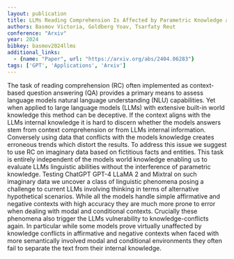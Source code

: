 ```yaml
---
layout: publication
title: LLMs Reading Comprehension Is Affected by Parametric Knowledge and Struggles with Hypothetical Statements
authors: Basmov Victoria, Goldberg Yoav, Tsarfaty Reut
conference: "Arxiv"
year: 2024
bibkey: basmov2024llms
additional_links:
  - {name: "Paper", url: "https://arxiv.org/abs/2404.06283"}
tags: ['GPT', 'Applications', 'Arxiv']
---
```

The task of reading comprehension (RC) often implemented as context-based question answering (QA) provides a primary means to assess language models natural language understanding (NLU) capabilities. Yet when applied to large language models (LLMs) with extensive built-in world knowledge this method can be deceptive. If the context aligns with the LLMs internal knowledge it is hard to discern whether the models answers stem from context comprehension or from LLMs internal information. Conversely using data that conflicts with the models knowledge creates erroneous trends which distort the results. To address this issue we suggest to use RC on imaginary data based on fictitious facts and entities. This task is entirely independent of the models world knowledge enabling us to evaluate LLMs linguistic abilities without the interference of parametric knowledge. Testing ChatGPT GPT-4 LLaMA 2 and Mixtral on such imaginary data we uncover a class of linguistic phenomena posing a challenge to current LLMs involving thinking in terms of alternative hypothetical scenarios. While all the models handle simple affirmative and negative contexts with high accuracy they are much more prone to error when dealing with modal and conditional contexts. Crucially these phenomena also trigger the LLMs vulnerability to knowledge-conflicts again. In particular while some models prove virtually unaffected by knowledge conflicts in affirmative and negative contexts when faced with more semantically involved modal and conditional environments they often fail to separate the text from their internal knowledge.
